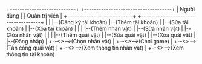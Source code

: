 +---------------------------+                    +------------------------------------+
|        Người dùng         |                    |           Quản trị viên            |
+---------------------------+                    +------------------------------------+
          |                                                 |
          |--(Đăng ký tài khoản)                            |--(Thêm tài khoản)
          |                                                 |--(Sửa tài khoản)
          |                                                 |--(Xóa tài khoản)
          |                                                 |
          |                                                 |--(Thêm nhân vật)
          |                                                 |--(Sửa nhân vật)
          |                                                 |--(Xóa nhân vật)
          |                                                 |
          |                                                 |--(Thêm quái vật)
          |                                                 |--(Sửa quái vật)
          |                                                 |--(Xóa quái vật)
          |
          |--(Đăng nhập)
               |
               +--<<include>>-->(Chọn nhân vật)
                                   |
                                   +--<<include>>-->(Chơi game)
                                                      |
                                                      +--<<include>>-->(Tấn công quái vật)
                                                      |
                                                      +--<<include>>-->(Xem thông tin nhân vật)
                                                      |
                                                      +--<<include>>-->(Xem thông tin tài khoản)
